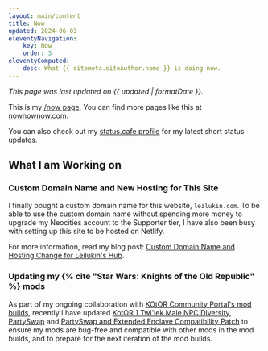 ```yaml
---
layout: main/content
title: Now
updated: 2024-06-03
eleventyNavigation:
    key: Now
    order: 3
eleventyComputed:
    desc: What {{ sitemeta.siteAuthor.name }} is doing now.
---
```


*This page was last updated on {{ updated | formatDate }}.*

This is my [/now page](https://nownownow.com/about). You can find more pages like this at [nownownow.com](https://nownownow.com/).

You can also check out my [status.cafe profile](https://status.cafe/users/leilukin) for my latest short status updates.

## What I am Working on

### Custom Domain Name and New Hosting for This Site

I finally bought a custom domain name for this website, `leilukin.com`. To be able to use the custom domain name without spending more money to upgrade my Neocities account to the Supporter tier, I have also been busy with setting up this site to be hosted on Netlify.

For more information, read my blog post: [Custom Domain Name and Hosting Change for Leilukin's Hub](/blog/posts/2024-05-31-domain-name-hosting-change-leilukins-hub).

### Updating my {% cite "Star Wars: Knights of the Old Republic" %} mods

As part of my ongoing collaboration with [KOtOR Community Portal's mod builds](https://kotor.neocities.org/modding/), recently I have updated [KotOR 1 Twi'lek Male NPC Diversity](/projects/kotor1mods/#kotor-1-twilek-male-npc-diversity), [PartySwap](/projects/kotor2mods/#partyswap) and [PartySwap and Extended Enclave Compatibility Patch](/projects/kotor2mods/#partyswap-and-extended-enclave-compatibility-patch) to ensure my mods are bug-free and compatible with other mods in the mod builds, and to prepare for the next iteration of the mod builds.
